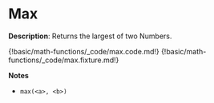# Max

__Description__: Returns the largest of two Numbers.

{!basic/math-functions/_code/max.code.md!}
{!basic/math-functions/_code/max.fixture.md!}

__Notes__

+ `max(<a>, <b>)`

<div class="cf"></div>
<div class="end"></div>

